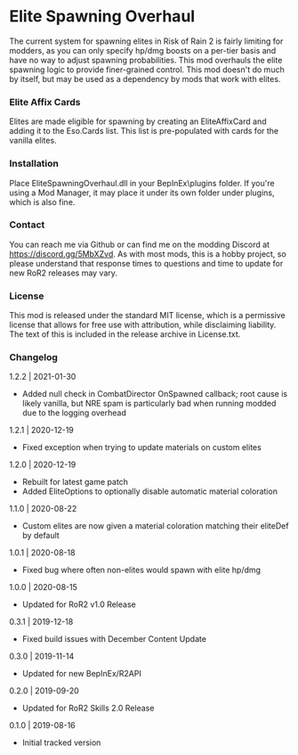 [//]: # ( Elite Spawning Overhaul )

# Elite Spawning Overhaul
The current system for spawning elites in Risk of Rain 2 is fairly limiting for modders, as you can only specify hp/dmg boosts on a per-tier basis and have no way to adjust spawning probabilities.  This mod overhauls the elite spawning logic to provide finer-grained control.  This mod doesn't do much by itself, but may be used as a dependency by mods that work with elites.

### Elite Affix Cards
Elites are made eligible for spawning by creating an EliteAffixCard and adding it to the Eso.Cards list.  This list is pre-populated with cards for the vanilla elites.

### Installation
Place EliteSpawningOverhaul.dll in your BepInEx\plugins folder.  If you're using a Mod Manager, it may place it under its own folder under plugins, which is also fine.

### Contact
You can reach me via Github or can find me on the modding Discord at https://discord.gg/5MbXZvd.  As with most mods, this is a hobby project, so please understand that response times to questions and time to update for new RoR2 releases may vary.

### License
This mod is released under the standard MIT license, which is a permissive license that allows for free use with attribution, while disclaiming liability.  The text of this is included in the release archive in License.txt.

### Changelog

1.2.2 | 2021-01-30
- Added null check in CombatDirector OnSpawned callback; root cause is likely vanilla, but NRE spam is particularly bad when running modded due to the logging overhead

1.2.1 | 2020-12-19
- Fixed exception when trying to update materials on custom elites

1.2.0 | 2020-12-19
- Rebuilt for latest game patch
- Added EliteOptions to optionally disable automatic material coloration

1.1.0 | 2020-08-22
- Custom elites are now given a material coloration matching their eliteDef by default

1.0.1 | 2020-08-18
- Fixed bug where often non-elites would spawn with elite hp/dmg

1.0.0 | 2020-08-15
- Updated for RoR2 v1.0 Release

0.3.1 | 2019-12-18
- Fixed build issues with December Content Update

0.3.0 | 2019-11-14
- Updated for new BepInEx/R2API

0.2.0 | 2019-09-20
- Updated for RoR2 Skills 2.0 Release

0.1.0 | 2019-08-16
- Initial tracked version